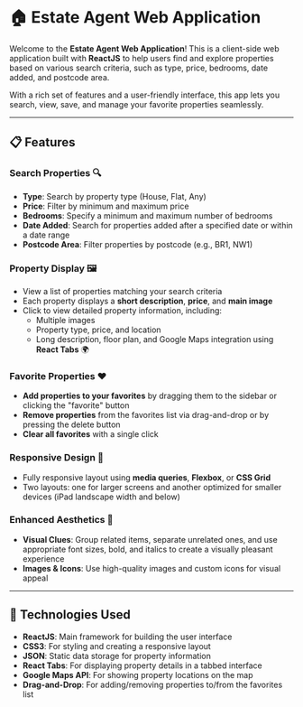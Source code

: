 # 🏠 Estate Agent Web Application

Welcome to the **Estate Agent Web Application**! This is a client-side web application built with **ReactJS** to help users find and explore properties based on various search criteria, such as type, price, bedrooms, date added, and postcode area. 

With a rich set of features and a user-friendly interface, this app lets you search, view, save, and manage your favorite properties seamlessly.

---

## 📋 Features

### Search Properties 🔍
- **Type**: Search by property type (House, Flat, Any)
- **Price**: Filter by minimum and maximum price
- **Bedrooms**: Specify a minimum and maximum number of bedrooms
- **Date Added**: Search for properties added after a specified date or within a date range
- **Postcode Area**: Filter properties by postcode (e.g., BR1, NW1)

### Property Display 🖼️
- View a list of properties matching your search criteria
- Each property displays a **short description**, **price**, and **main image**
- Click to view detailed property information, including:
  - Multiple images
  - Property type, price, and location
  - Long description, floor plan, and Google Maps integration using **React Tabs** 🌍

### Favorite Properties ❤️
- **Add properties to your favorites** by dragging them to the sidebar or clicking the "favorite" button
- **Remove properties** from the favorites list via drag-and-drop or by pressing the delete button
- **Clear all favorites** with a single click

### Responsive Design 📱
- Fully responsive layout using **media queries**, **Flexbox**, or **CSS Grid**
- Two layouts: one for larger screens and another optimized for smaller devices (iPad landscape width and below)

### Enhanced Aesthetics 🎨
- **Visual Clues**: Group related items, separate unrelated ones, and use appropriate font sizes, bold, and italics to create a visually pleasant experience
- **Images & Icons**: Use high-quality images and custom icons for visual appeal
---
## 🔧 Technologies Used
- **ReactJS**: Main framework for building the user interface
- **CSS3**: For styling and creating a responsive layout
- **JSON**: Static data storage for property information
- **React Tabs**: For displaying property details in a tabbed interface
- **Google Maps API**: For showing property locations on the map
- **Drag-and-Drop**: For adding/removing properties to/from the favorites list

